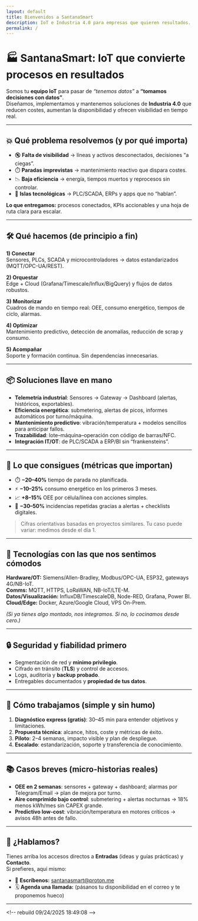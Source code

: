 ```yaml
---
layout: default
title: Bienvenidos a SantanaSmart
description: IoT e Industria 4.0 para empresas que quieren resultados. Asesoría, implementación y soporte continuo para automatizar, monitorizar y decidir con datos.
permalink: /
---
```


# 🏭 SantanaSmart: IoT que convierte procesos en resultados

Somos tu **equipo IoT** para pasar de *“tenemos datos”* a **“tomamos decisiones con datos”**.  
Diseñamos, implementamos y mantenemos soluciones de **Industria 4.0** que reducen costes, aumentan la disponibilidad y ofrecen visibilidad en tiempo real.

---

## 💥 Qué problema resolvemos (y por qué importa)

- 🔇 **Falta de visibilidad** → líneas y activos desconectados, decisiones “a ciegas”.  
- ⏱️ **Paradas imprevistas** → mantenimiento reactivo que dispara costes.  
- 📉 **Baja eficiencia** → energía, tiempos muertos y reprocesos sin controlar.  
- 🔌 **Islas tecnológicas** → PLC/SCADA, ERPs y apps que no “hablan”.

**Lo que entregamos:** procesos conectados, KPIs accionables y una hoja de ruta clara para escalar.

---

## 🛠️ Qué hacemos (de principio a fin)

**1) Conectar**  
Sensores, PLCs, SCADA y microcontroladores → datos estandarizados (MQTT/OPC-UA/REST).

**2) Orquestar**  
Edge + Cloud (Grafana/Timescale/Influx/BigQuery) y flujos de datos robustos.

**3) Monitorizar**  
Cuadros de mando en tiempo real: OEE, consumo energético, tiempos de ciclo, alarmas.

**4) Optimizar**  
Mantenimiento predictivo, detección de anomalías, reducción de scrap y consumo.

**5) Acompañar**  
Soporte y formación continua. Sin dependencias innecesarias.

---

## 📦 Soluciones llave en mano

- **Telemetría industrial**: Sensores → Gateway → Dashboard (alertas, históricos, exportables).  
- **Eficiencia energética**: submetering, alertas de picos, informes automáticos por turno/máquina.  
- **Mantenimiento predictivo**: vibración/temperatura + modelos sencillos para anticipar fallos.  
- **Trazabilidad**: lote–máquina–operación con código de barras/NFC.  
- **Integración IT/OT**: de PLC/SCADA a ERP/BI sin “frankensteins”.

---

## 🎯 Lo que consigues (métricas que importan)

- ⏱️ **−20–40%** tiempo de parada no planificada.  
- ⚡ **−10–25%** consumo energético en los primeros 3 meses.  
- 📈 **+8–15%** OEE por célula/línea con acciones simples.  
- 🧰 **−30–50%** incidencias repetidas gracias a alertas + checklists digitales.

> Cifras orientativas basadas en proyectos similares. Tu caso puede variar: medimos desde el día 1.

---

## 🧩 Tecnologías con las que nos sentimos cómodos

**Hardware/OT:** Siemens/Allen-Bradley, Modbus/OPC-UA, ESP32, gateways 4G/NB-IoT.  
**Comms:** MQTT, HTTPS, LoRaWAN, NB-IoT/LTE-M.  
**Datos/Visualización:** InfluxDB/TimescaleDB, Node-RED, Grafana, Power BI.  
**Cloud/Edge:** Docker, Azure/Google Cloud, VPS On-Prem.

*(Si ya tienes algo montado, nos integramos. Si no, lo cocinamos desde cero.)*

---

## 🔒 Seguridad y fiabilidad primero

- Segmentación de red y **mínimo privilegio**.  
- Cifrado en tránsito (**TLS**) y control de accesos.  
- Logs, auditoría y **backup probado**.  
- Entregables documentados y **propiedad de tus datos**.

---

## 🧭 Cómo trabajamos (simple y sin humo)

1. **Diagnóstico express (gratis)**: 30–45 min para entender objetivos y limitaciones.  
2. **Propuesta técnica**: alcance, hitos, coste y métricas de éxito.  
3. **Piloto**: 2–4 semanas, impacto visible y plan de despliegue.  
4. **Escalado**: estandarización, soporte y transferencia de conocimiento.

---

## 📚 Casos breves (micro-historias reales)

- **OEE en 2 semanas**: sensores + gateway + dashboard; alarmas por Telegram/Email → plan de mejora por turno.  
- **Aire comprimido bajo control**: submetering + alertas nocturnas → 18% menos kWh/mes sin CAPEX grande.  
- **Predictivo low-cost**: vibración/temperatura en motores críticos → avisos 48h antes de fallo.

---

## 🤝 ¿Hablamos?

Tienes arriba los accesos directos a **Entradas** (ideas y guías prácticas) y **Contacto**.  
Si prefieres, aquí mismo:

- 📩 **Escríbenos:** [santanasmart@proton.me](mailto:santanasmart@proton.me)  
- 🗓️ **Agenda una llamada:** (pásanos tu disponibilidad en el correo y te proponemos hueco)

---







< ! - -   r e b u i l d   0 9 / 2 4 / 2 0 2 5   1 8 : 4 9 : 0 8   - - >  
 